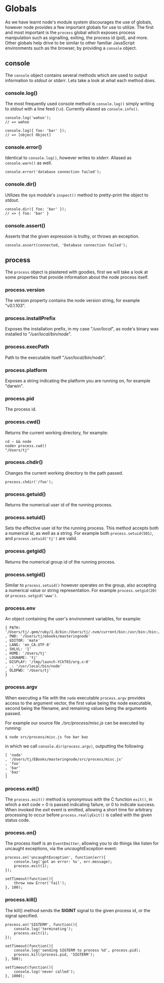 
# Globals

 As we have learnt node's module system discourages the use of globals, however node provides a few important globals for use to utilize. The first and most important is the `process` global which exposes process manipulation such as signalling, exiting, the process id (pid), and more. Other globals help drive to be similar to other familiar JavaScript environments such as the browser, by providing a `console` object.

## console

The `console` object contains several methods which are used to output information to _stdout_ or _stderr_. Lets take a look at what each method does.

### console.log()

The most frequently used console method is `console.log()` simply writing to _stdout_ with a line feed (`\n`). Currently aliased as `console.info()`.

    console.log('wahoo');
	// => wahoo

    console.log({ foo: 'bar' });
	// => [object Object]

### console.error()

Identical to `console.log()`, however writes to _stderr_. Aliased as `console.warn()` as well.

    console.error('database connection failed');

### console.dir()

Utilizes the _sys_ module's `inspect()` method to pretty-print the object to
_stdout_.

    console.dir({ foo: 'bar' });
    // => { foo: 'bar' } 

### console.assert()

Asserts that the given expression is truthy, or throws an exception.

    console.assert(connected, 'Database connection failed');

## process

The `process` object is plastered with goodies, first we will take a look
at some properties that provide information about the node process itself.

### process.version

The version property contains the node version string, for example "v0.1.103".

### process.installPrefix

Exposes the installation prefix, in my case "_/usr/local_", as node's binary was installed to "_/usr/local/bin/node_".

### process.execPath

Path to the executable itself "_/usr/local/bin/node_".

### process.platform

Exposes a string indicating the platform you are running on, for example "darwin".

### process.pid

The process id.

### process.cwd()

Returns the current working directory, for example:

    cd ~ && node
    node> process.cwd()
    "/Users/tj"

### process.chdir()

Changes the current working directory to the path passed.

    process.chdir('/foo');

### process.getuid()

Returns the numerical user id of the running process.

### process.setuid()

Sets the effective user id for the running process. This method accepts both a numerical id, as well as a string. For example both `process.setuid(501)`, and `process.setuid('tj')` are valid.

### process.getgid()

Returns the numerical group id of the running process.

### process.setgid()

Similar to `process.setuid()` however operates on the group, also accepting a numerical value or string representation. For example `process.setgid(20)` or `process.setgid('www')`.

### process.env

An object containing the user's environment variables, for example:

    { PATH: '/Users/tj/.gem/ruby/1.8/bin:/Users/tj/.nvm/current/bin:/usr/bin:/bin:/usr/sbin:/sbin:/usr/local/bin:/usr/X11/bin'
	, PWD: '/Users/tj/ebooks/masteringnode'
	, EDITOR: 'mate'
	, LANG: 'en_CA.UTF-8'
	, SHLVL: '1'
	, HOME: '/Users/tj'
	, LOGNAME: 'tj'
	, DISPLAY: '/tmp/launch-YCkT03/org.x:0'
	, _: '/usr/local/bin/node'
	, OLDPWD: '/Users/tj'
	}

### process.argv

When executing a file with the `node` executable `process.argv` provides access to the argument vector, the first value being the node executable, second being the filename, and remaining values being the arguments passed.

For example our source file _./src/process/misc.js_ can be executed by running:

    $ node src/process/misc.js foo bar baz

in which we call `console.dir(process.argv)`, outputting the following:

	[ 'node'
	, '/Users/tj/EBooks/masteringnode/src/process/misc.js'
	, 'foo'
	, 'bar'
	, 'baz'
	]

### process.exit()

The `process.exit()` method is synonymous with the C function `exit()`, in which a exit code > 0 is passed indicating failure, or 0 to indicate success. When invoked the _exit_ event is emitted, allowing a short time for arbitrary processing to occur before `process.reallyExit()` is called with the given status code.

### process.on()

The process itself is an `EventEmitter`, allowing you to do things like listen for uncaught exceptions, via the _uncaughtException_ event:

	process.on('uncaughtException', function(err){
	    console.log('got an error: %s', err.message);
	    process.exit(1);
	});

	setTimeout(function(){
	    throw new Error('fail');
	}, 100);

### process.kill()

The kill() method sends the **SIGINT** signal to the given process id, or the signal specified. 

	process.on('SIGTERM', function(){
	    console.log('terminating');
	    process.exit(1);
	});

	setTimeout(function(){
	    console.log('sending SIGTERM to process %d', process.pid);
	    process.kill(process.pid, 'SIGTERM');
	}, 500);

	setTimeout(function(){
	    console.log('never called');
	}, 1000);